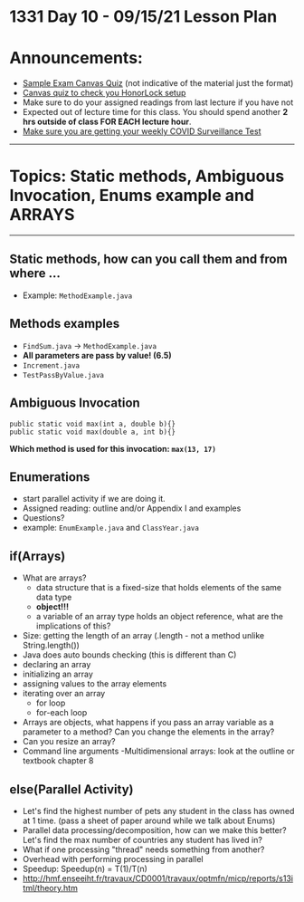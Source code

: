 # 1331 Day 10 - 09/15/21 Lesson Plan

# Announcements:
- [Sample Exam Canvas Quiz](https://gatech.instructure.com/courses/204744/quizzes/290129) (not indicative of the material just the format)
- [Canvas quiz to check you HonorLock setup](https://gatech.instructure.com/courses/204744/quizzes/305371)
- Make sure to do your assigned readings from last lecture if you have not
- Expected out of lecture time for this class. You should spend another **2 hrs outside of class FOR EACH lecture hour**.
- [Make sure you are getting your weekly COVID Surveillance Test](https://health.gatech.edu/coronavirus/testing/surveillance)

---
# Topics: Static methods, Ambiguous Invocation, Enums example and ARRAYS
---
## Static methods, how can you call them and from where ...
- Example: `MethodExample.java`
## Methods examples
- `FindSum.java` -> `MethodExample.java`
- **All parameters are pass by value! (6.5)**
- `Increment.java `
- `TestPassByValue.java`
## Ambiguous Invocation
<pre><code>public static void max(int a, double b){}
public static void max(double a, int b){}
</code></pre>

**Which method is used for this invocation: `max(13, 17)`**

## Enumerations
- start parallel activity if we are doing it.
- Assigned reading: outline and/or Appendix I and examples
- Questions?
- example: `EnumExample.java` and `ClassYear.java`


## if(Arrays) 
- What are arrays?
    - data structure that is a fixed-size that holds elements of the same data type
    - **object!!!**
    - a variable of an array type holds an object reference, what are the implications of this?
- Size: getting the length of an array (.length - not a method unlike String.length())
- Java does auto bounds checking (this is different than C)
- declaring an array
- initializing an array
- assigning values to the array elements
- iterating over an array
    - for loop
    - for-each loop
- Arrays are objects, what happens if you pass an array variable as a parameter to a method? Can you change the elements in the array?
- Can you resize an array?
- Command line arguments
-Multidimensional arrays: look at the outline or textbook chapter 8

## else(Parallel Activity)
- Let's find the highest number of pets any student in the class has owned at 1 time. (pass a sheet of paper around while we talk about Enums)
- Parallel data processing/decomposition, how can we make this better? Let's find the max number of countries any student has lived in?
- What if one processing "thread" needs something from another?
- Overhead with performing processing in parallel
- Speedup: Speedup(n) = T(1)/T(n)
- http://hmf.enseeiht.fr/travaux/CD0001/travaux/optmfn/micp/reports/s13itml/theory.htm
